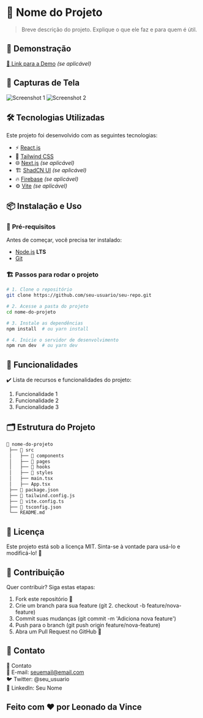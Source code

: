 # 📌 Nome do Projeto

> Breve descrição do projeto. Explique o que ele faz e para quem é útil.

## 🚀 Demonstração

[🔗 Link para a Demo](https://seuapp.com) _(se aplicável)_

## 📸 Capturas de Tela

![Screenshot 1](https://via.placeholder.com/800x400)
![Screenshot 2](https://via.placeholder.com/800x400)

## 🛠️ Tecnologias Utilizadas

Este projeto foi desenvolvido com as seguintes tecnologias:

- ⚡ [React.js](https://react.dev/)
- 🎨 [Tailwind CSS](https://tailwindcss.com/)
- 🌐 [Next.js](https://nextjs.org/) _(se aplicável)_
- 🏗️ [ShadCN UI](https://ui.shadcn.com/) _(se aplicável)_
- 🔥 [Firebase](https://firebase.google.com/) _(se aplicável)_
- ⚙️ [Vite](https://vitejs.dev/) _(se aplicável)_

## 📦 Instalação e Uso

### 🔧 **Pré-requisitos**

Antes de começar, você precisa ter instalado:

- [Node.js](https://nodejs.org/) **LTS**
- [Git](https://git-scm.com/)

### 🏗️ **Passos para rodar o projeto**

```sh
# 1. Clone o repositório
git clone https://github.com/seu-usuario/seu-repo.git

# 2. Acesse a pasta do projeto
cd nome-do-projeto

# 3. Instale as dependências
npm install  # ou yarn install

# 4. Inicie o servidor de desenvolvimento
npm run dev  # ou yarn dev
```

## 🎯 Funcionalidades

✔️ Lista de recursos e funcionalidades do projeto:

1. Funcionalidade 1
2. Funcionalidade 2
3. Funcionalidade 3

## 🗂️ Estrutura do Projeto
```bash
📂 nome-do-projeto
 ├── 📁 src
 │   ├── 📁 components
 │   ├── 📁 pages
 │   ├── 📁 hooks
 │   ├── 📁 styles
 │   ├── main.tsx
 │   ├── App.tsx
 ├── 📄 package.json
 ├── 📄 tailwind.config.js
 ├── 📄 vite.config.ts
 ├── 📄 tsconfig.json
 └── README.md

```

## 📜 Licença
Este projeto está sob a licença MIT. Sinta-se à vontade para usá-lo e modificá-lo! 📜

## 👥 Contribuição
Quer contribuir? Siga estas etapas:

1. Fork este repositório 🍴
2. Crie um branch para sua feature (git 2. checkout -b feature/nova-feature)
3. Commit suas mudanças (git commit -m 'Adiciona nova feature')
4. Push para o branch (git push origin feature/nova-feature)
5. Abra um Pull Request no GitHub 🚀

## 💬 Contato

💬 Contato  
📧 E-mail: seuemail@email.com  
🐦 Twitter: @seu_usuario  
📜 LinkedIn: Seu Nome  


## Feito com ❤️ por Leonado da Vince